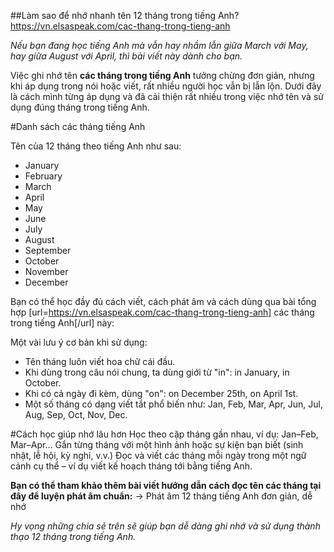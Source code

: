##Làm sao để nhớ nhanh tên 12 tháng trong tiếng Anh?
https://vn.elsaspeak.com/cac-thang-trong-tieng-anh

_Nếu bạn đang học tiếng Anh mà vẫn hay nhầm lẫn giữa March với May, hay giữa August với April, thì bài viết này dành cho bạn._

Việc ghi nhớ tên **các tháng trong tiếng Anh** tưởng chừng đơn giản, nhưng khi áp dụng trong nói hoặc viết, rất nhiều người học vẫn bị lẫn lộn. Dưới đây là cách mình từng áp dụng và đã cải thiện rất nhiều trong việc nhớ tên và sử dụng đúng tháng trong tiếng Anh.

#Danh sách các tháng tiếng Anh

Tên của 12 tháng theo tiếng Anh như sau:
- January
- February
- March
- April
- May
- June
- July
- August
- September
- October
- November
- December

Bạn có thể học đầy đủ cách viết, cách phát âm và cách dùng qua bài tổng hợp [url=https://vn.elsaspeak.com/cac-thang-trong-tieng-anh] các tháng trong tiếng Anh[/url] này:

Một vài lưu ý cơ bản khi sử dụng:
- Tên tháng luôn viết hoa chữ cái đầu.
- Khi dùng trong câu nói chung, ta dùng giới từ "in": in January, in October.
- Khi có cả ngày đi kèm, dùng "on": on December 25th, on April 1st.
- Một số tháng có dạng viết tắt phổ biến như: Jan, Feb, Mar, Apr, Jun, Jul, Aug, Sep, Oct, Nov, Dec.

#Cách học giúp nhớ lâu hơn
Học theo cặp tháng gần nhau, ví dụ: Jan–Feb, Mar–Apr…
Gắn từng tháng với một hình ảnh hoặc sự kiện bạn biết (sinh nhật, lễ hội, kỳ nghỉ, v.v.)
Đọc và viết các tháng mỗi ngày trong một ngữ cảnh cụ thể – ví dụ viết kế hoạch tháng tới bằng tiếng Anh.

**Bạn có thể tham khảo thêm bài viết hướng dẫn cách đọc tên các tháng tại đây để luyện phát âm chuẩn:**
 → Phát âm 12 tháng tiếng Anh đơn giản, dễ nhớ

_Hy vọng những chia sẻ trên sẽ giúp bạn dễ dàng ghi nhớ và sử dụng thành thạo 12 tháng trong tiếng Anh._

